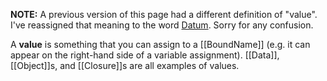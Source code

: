**NOTE:** A previous version of this page had a different definition of "value". I've reassigned that meaning to the word [Datum](Data). Sorry for any confusion.

A **value** is something that you can assign to a [[BoundName]] (e.g. it can appear on the right-hand side of a variable assignment). [[Data]], [[Object]]s, and [[Closure]]s are all examples of values.
